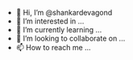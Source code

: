- 👋 Hi, I’m @shankardevagond
- 👀 I’m interested in ...
- 🌱 I’m currently learning ...
- 💞️ I’m looking to collaborate on ...
- 📫 How to reach me ...

<!---
shankardevagond/shankardevagond is a ✨ special ✨ repository because its `README.md` (this file) appears on your GitHub profile.
You can click the Preview link to take a look at your changes.
--->
